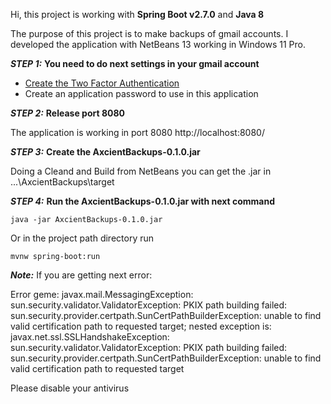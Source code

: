 Hi, this project is working with **Spring Boot v2.7.0** and **Java 8**

The purpose of this project is to make backups of gmail accounts.
I developed the application with NetBeans 13 working in Windows 11 Pro.

***STEP 1:***  **You need to do next settings in your gmail account**

- [Create the Two Factor Authentication](https://myaccount.google.com/security?rapt=AEjHL4OeXjzcPKbzDF0wcM3mg4Uayhl6iWJoAtjZPdOIIhHCj8xTh73lnv5jZe0Rr5mDZNchsgZUEuVADd72mfyHTXRg3xPpYw)
- Create an application password to use in this application

***STEP 2:***  **Release port 8080**

The application is working in port 8080
http://localhost:8080/


***STEP 3:***  **Create the AxcientBackups-0.1.0.jar**

Doing a Cleand and Build from NetBeans you can get the .jar in ...\AxcientBackups\target


***STEP 4:***  **Run the AxcientBackups-0.1.0.jar with next command**
```
java -jar AxcientBackups-0.1.0.jar
```
Or in the project path directory run 
```
mvnw spring-boot:run
```

***Note:***
If you are getting next error:

Error geme: javax.mail.MessagingException: sun.security.validator.ValidatorException: 
PKIX path building failed: sun.security.provider.certpath.SunCertPathBuilderException: 
unable to find valid certification path to requested target;
  nested exception is:
        javax.net.ssl.SSLHandshakeException: sun.security.validator.ValidatorException: 
		PKIX path building failed: sun.security.provider.certpath.SunCertPathBuilderException: 
		unable to find valid certification path to requested target
		
Please disable your antivirus
